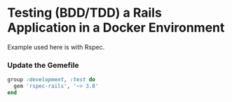 # Testing (BDD/TDD) a Rails Application in a Docker Environment
Example used here is with Rspec.

### Update the Gemefile
```ruby
group :development, :test do
  gem 'rspec-rails', '~> 3.8'
end
```
